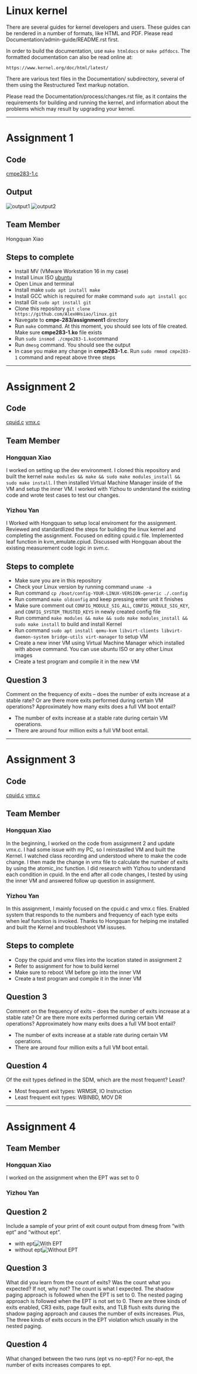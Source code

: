 Linux kernel
============

There are several guides for kernel developers and users. These guides can
be rendered in a number of formats, like HTML and PDF. Please read
Documentation/admin-guide/README.rst first.

In order to build the documentation, use ``make htmldocs`` or
``make pdfdocs``.  The formatted documentation can also be read online at:

    https://www.kernel.org/doc/html/latest/

There are various text files in the Documentation/ subdirectory,
several of them using the Restructured Text markup notation.

Please read the Documentation/process/changes.rst file, as it contains the
requirements for building and running the kernel, and information about
the problems which may result by upgrading your kernel.

---

# Assignment 1

## Code
[cmpe283-1.c](/cmpe-283/assignment1/cmpe283-1.c)

## Output
![output1](/cmpe-283/assignment1/1.png)
![output2](/cmpe-283/assignment1/2.png)

## Team Member
Hongquan Xiao

## Steps to complete
* Install MV (VMware Workstation 16 in my case)
* Install Linux ISO [ubuntu](https://ubuntu.com/download/desktop)
* Open Linux and terminal
* Install make `sudo apt install make`
* Install GCC which is required for make command `sudo apt install gcc`
* Install Git `sudo apt install git`
* Clone this repository `git clone https://github.com/AlexHHsiao/linux.git`
* Navegate to **cmpe-283/assignment1** directory
* Run `make` command. At this moment, you should see lots of file created. Make sure **cmpe283-1.ko** file exists
* Run `sudo insmod ./cmpe283-1.ko`command
* Run `dmesg` command. You should see the output
* In case you make any change in **cmpe283-1.c**. Run `sudo rmmod cmpe283-1` command and repeat above three steps

---
# Assignment 2

## Code
[cpuid.c](/arch/x86/kvm/cpuid.c)
[vmx.c](/arch/x86/kvm/vmx/vmx.c)

## Team Member
### Hongquan Xiao
I worked on setting up the dev environment. I cloned this repository and built the kernel `make modules && make && sudo make modules_install && sudo make install`. 
I then installed Virtual Machine Manager inside of the VM and setup the inner VM.
I worked with Yizhou to understand the existing code and wrote test cases to test our changes.

### Yizhou Yan
I Worked with Hongquan to setup local enviroment for the assignment. Reviewed and standardlized the steps for building the linux kernel and completing the assignment.
Focused on editing cpuid.c file. Implemented leaf function in kvm_emulate.cpiud.
Discussed with Hongquan about the existing measurement code logic in svm.c.

## Steps to complete
* Make sure you are in this repository 
* Check your Linux version by running command `uname -a`
* Run command `cp /boot/config-YOUR-LINUX-VERSION-generic ./.config`
* Run command `make oldconfig` and keep pressing enter unit it finishes
* Make sure comment out `CONFIG_MODULE_SIG_ALL`, `CONFIG_MODULE_SIG_KEY`, and `CONFIG_SYSTEM_TRUSTED_KEYS` in newly created config file
* Run command `make modules && make && sudo make modules_install && sudo make install` to build and install Kernel
* Run command `sudo apt install qemu-kvm libvirt-clients libvirt-daemon-system bridge-utils virt-manager` to setup VM
* Create a new inner VM using Virtual Machine Manager which installed with above command. You can use ubuntu ISO or any other Linux images
* Create a test program and compile it in the new VM

## Question 3
Comment on the frequency of exits – does the number of exits increase at a stable rate? Or are there
more exits performed during certain VM operations? Approximately how many exits does a full VM
boot entail?

* The number of exits increase at a stable rate during certain VM operations.
* There are around four million exits a full VM boot entail.

---
# Assignment 3

## Code
[cpuid.c](/cmpe-283/assignment2/cpuid.c)
[vmx.c](/cmpe-283/assignment2/vmx.c)

## Team Member
### Hongquan Xiao
In the beginning, 
I worked on the code from assignment 2 and update vmx.c. I had some issue with my PC, so I reinstaslled VM and built the Kernel. I watched class recording and understood where to make the code change. I then made the change in vmx file to calculate the number of exits by using the atomic_inc function. I did research with Yizhou to understand each condition in cpuid. In the end after all code changes, I tested by using the inner VM and answered follow up question in assignment.

### Yizhou Yan
In this assignment, I mainly focused on the cpuid.c and vmx.c files.
Enabled system that responds to the numbers and frequency of each type exits when leaf function is invoked.
Thanks to Hongquan for helping me installed and built the Kernel and troubleshoot VM issuses.

## Steps to complete
* Copy the cpuid and vmx files into the location stated in assignment 2
* Refer to assignment for how to build kernel
* Make sure to reboot VM before go into the inner VM
* Create a test program and compile it in the inner VM


## Question 3
Comment on the frequency of exits – does the number of exits increase at a stable rate? Or are there
more exits performed during certain VM operations? Approximately how many exits does a full VM
boot entail?

* The number of exits increase at a stable rate during certain VM operations.
* There are around four million exits a full VM boot entail.

## Question 4
Of the exit types defined in the SDM, which are the most frequent? Least?
* Most frequent exit types: WRMSR, IO Instruction
* Least frequent exit types: WBINBD, MOV DR

---
# Assignment 4

## Team Member
### Hongquan Xiao
I worked on the assignment when the EPT was set to 0

### Yizhou Yan

## Question 2
Include a sample of your print of exit count output from dmesg from “with ept” and “without ept”.
* with ept![With EPT](/cmpe-283/assignment4/1.png)
* without ept![Without EPT](/cmpe-283/assignment4/2.png)

## Question 3
What did you learn from the count of exits? Was the count what you expected? If not, why not?
The count is what I expected. The shadow paging approach is followed when the EPT is set to 0. The nested paging approach is followed when the EPT is not set to 0. There are three kinds of exits enabled, CR3 exits, page fault exits, and TLB flush exits during the shadow paging approach and causes the number of exits increases. Plus, The three kinds of exits occurs in the EPT violation which usually in the nested paging.

## Question 4 
What changed between the two runs (ept vs no-ept)?
For no-ept, the number of exits increases compares to ept.